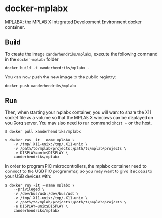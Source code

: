 docker-mplabx
=============

[MPLABX](https://github.com/xanderhendriks/mplabx): the MPLAB X Integrated Development
Environment docker container.


Build
-----

To create the image `xanderhendriks/mplabx`, execute the following command in the
`docker-mplabx` folder:

    docker build -t xanderhendriks/mplabx .

You can now push the new image to the public registry:
    
    docker push xanderhendriks/mplabx


Run
---

Then, when starting your mplabx container, you will want to share the X11
socket file as a volume so that the MPLAB X windows can be displayed on you
Xorg server. You may also need to run command `xhost +` on the host.

    $ docker pull xanderhendriks/mplabx

    $ docker run -it --name mplabx \
        -v /tmp/.X11-unix:/tmp/.X11-unix \
        -v /path/to/mplab/projects:/path/to/mplab/projects \
        -e DISPLAY=unix$DISPLAY \
        xanderhendriks/mplabx

In order to program PIC microcontrollers, the mplabx container need to connect
to the USB PIC programmer, so you may want to give it access to your USB
devices with:

    $ docker run -it --name mplabx \
        --privileged \
        -v /dev/bus/usb:/dev/bus/usb \
        -v /tmp/.X11-unix:/tmp/.X11-unix \
        -v /path/to/mplab/projects:/path/to/mplab/projects \
        -e DISPLAY=unix$DISPLAY \
        xanderhendriks/mplabx
